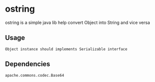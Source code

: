 #	ostring

ostring is a simple java lib help convert Object into String and vice versa

##	Usage
	
	Object instance should implements Serializable interface

##	Dependencies

	apache.commons.codec.Base64
